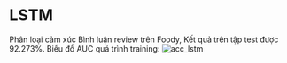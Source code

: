 # LSTM
Phân loại cảm xúc Bình luận review trên Foody, Kết quả trên tập test được 92.273%.
Biểu đồ AUC quá trình training:
![acc_lstm](https://user-images.githubusercontent.com/63142649/209479903-5225cead-0066-43fa-8681-55af50af3d05.png)

